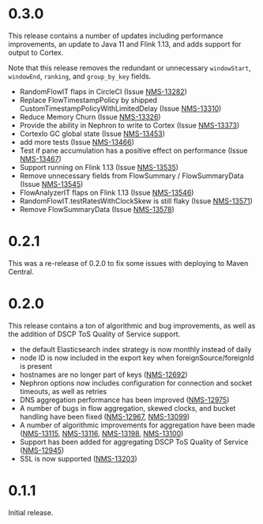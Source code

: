 0.3.0
=====

This release contains a number of updates including performance improvements, an
update to Java 11 and Flink 1.13, and adds support for output to Cortex.

Note that this release removes the redundant or unnecessary `windowStart`,
`windowEnd`, `ranking`, and `group_by_key` fields.

* RandomFlowIT flaps in CircleCI (Issue [NMS-13282](http://issues.opennms.org/browse/NMS-13282))
* Replace FlowTimestampPolicy by shipped CustomTimestampPolicyWithLimitedDelay (Issue [NMS-13310](http://issues.opennms.org/browse/NMS-13310))
* Reduce Memory Churn (Issue [NMS-13326](http://issues.opennms.org/browse/NMS-13326))
* Provide the ability in Nephron to write to Cortex (Issue [NMS-13373](http://issues.opennms.org/browse/NMS-13373))
* CortexIo GC global state (Issue [NMS-13453](http://issues.opennms.org/browse/NMS-13453))
* add more tests (Issue [NMS-13466](http://issues.opennms.org/browse/NMS-13466))
* Test if pane accumulation has a positive effect on performance (Issue [NMS-13467](http://issues.opennms.org/browse/NMS-13467))
* Support running on Flink 1.13 (Issue [NMS-13535](http://issues.opennms.org/browse/NMS-13535))
* Remove unnecessary fields from FlowSummary / FlowSummaryData (Issue [NMS-13545](http://issues.opennms.org/browse/NMS-13545))
* FlowAnalyzerIT flaps on Flink 1.13 (Issue [NMS-13546](http://issues.opennms.org/browse/NMS-13546))
* RandomFlowIT.testRatesWithClockSkew is still flaky (Issue [NMS-13571](http://issues.opennms.org/browse/NMS-13571))
* Remove FlowSummaryData (Issue [NMS-13578](http://issues.opennms.org/browse/NMS-13578))

0.2.1
=====

This was a re-release of 0.2.0 to fix some issues with deploying to Maven Central.

0.2.0
=====

This release contains a ton of algorithmic and bug improvements, as well as the
addition of DSCP ToS Quality of Service support.

* the default Elasticsearch index strategy is now monthly instead of daily
* node ID is now included in the export key when foreignSource/foreignId is present
* hostnames are no longer part of keys ([NMS-12692](https://issues.opennms.org/browse/NMS-12692))
* Nephron options now includes configuration for connection and socket timeouts, as well as retries
* DNS aggregation performance has been improved ([NMS-12975](https://issues.opennms.org/browse/NMS-12975))
* A number of bugs in flow aggregation, skewed clocks, and bucket handling have been fixed ([NMS-12967](https://issues.opennms.org/browse/NMS-12967),
  [NMS-13099](https://issues.opennms.org/browse/NMS-13099))
* A number of algorithmic improvements for aggregation have been made ([NMS-13115](https://issues.opennms.org/browse/NMS-13115),
  [NMS-13116](https://issues.opennms.org/browse/NMS-13116), [NMS-13198](https://issues.opennms.org/browse/NMS-13198),
  [NMS-13100](https://issues.opennms.org/browse/NMS-13100))
* Support has been added for aggregating DSCP ToS Quality of Service ([NMS-12945](https://issues.opennms.org/browse/NMS-12945))
* SSL is now supported ([NMS-13203](https://issues.opennms.org/browse/NMS-13203))

0.1.1
=====

Initial release.
